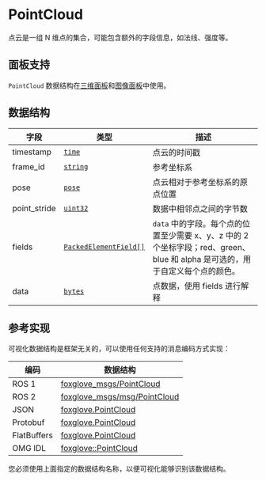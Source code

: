 # PointCloud

点云是一组 N 维点的集合，可能包含额外的字段信息，如法线、强度等。

## 面板支持

`PointCloud` 数据结构在[三维面板](../4-panel/2-3d-panel.md)和[图像面板](../4-panel/5-image-panel.md)中使用。

## 数据结构

| 字段         | 类型                                             | 描述                                                                                                                          |
| ------------ | ------------------------------------------------ | ----------------------------------------------------------------------------------------------------------------------------- |
| timestamp    | [`time`](./built-in%20types#time)                | 点云的时间戳                                                                                                                  |
| frame_id     | [`string`](./built-in%20types#string)            | 参考坐标系                                                                                                                    |
| pose         | [`pose`](./pose)                                 | 点云相对于参考坐标系的原点位置                                                                                                |
| point_stride | [`uint32`](./built-in%20types#uint32)            | 数据中相邻点之间的字节数                                                                                                      |
| fields       | [`PackedElementField[]`](./packed-element-field) | `data` 中的字段。每个点的位置至少需要 x、y、z 中的 2 个坐标字段；red、green、blue 和 alpha 是可选的，用于自定义每个点的颜色。 |
| data         | [`bytes`](./built-in%20types#bytes)              | 点数据，使用 fields 进行解释                                                                                                  |

## 参考实现

可视化数据结构是框架无关的，可以使用任何支持的消息编码方式实现：

| 编码        | 数据结构                                                                                                          |
| ----------- | ----------------------------------------------------------------------------------------------------------------- |
| ROS 1       | [foxglove_msgs/PointCloud](https://github.com/foxglove/foxglove-sdk/blob/main/schemas/ros1/PointCloud.msg)        |
| ROS 2       | [foxglove_msgs/msg/PointCloud](https://github.com/foxglove/foxglove-sdk/blob/main/schemas/ros2/PointCloud.msg)    |
| JSON        | [foxglove.PointCloud](https://github.com/foxglove/foxglove-sdk/blob/main/schemas/jsonschema/PointCloud.json)      |
| Protobuf    | [foxglove.PointCloud](https://github.com/foxglove/foxglove-sdk/blob/main/schemas/proto/foxglove/PointCloud.proto) |
| FlatBuffers | [foxglove.PointCloud](https://github.com/foxglove/foxglove-sdk/blob/main/schemas/flatbuffer/PointCloud.fbs)       |
| OMG IDL     | [foxglove::PointCloud](https://github.com/foxglove/foxglove-sdk/blob/main/schemas/omgidl/foxglove/PointCloud.idl) |

您必须使用上面指定的数据结构名称，以便可视化能够识别该数据结构。
